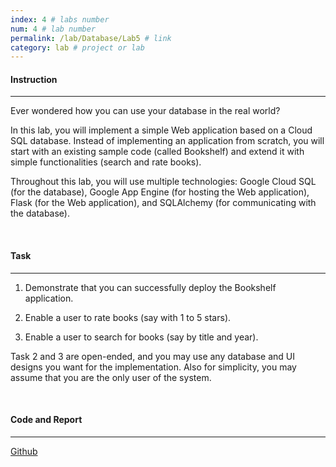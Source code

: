 ```yaml
---
index: 4 # labs number
num: 4 # lab number
permalink: /lab/Database/Lab5 # link
category: lab # project or lab
---
```


#### **Instruction**

---

Ever wondered how you can use your database in the real world?

In this lab, you will implement a simple Web application based on a Cloud SQL
database. Instead of implementing an application from scratch, you will start with an
existing sample code (called Bookshelf) and extend it with simple functionalities (search
and rate books).

Throughout this lab, you will use multiple technologies: Google Cloud SQL
(for the database), Google App Engine (for hosting the Web application), Flask (for the Web
application), and SQLAlchemy (for communicating with the database).

<br>

#### **Task**

---

1. Demonstrate that you can successfully deploy the Bookshelf
   application.

2. Enable a user to rate books (say with 1 to 5 stars).

3. Enable a user to search for books (say by title and year).

Task 2 and 3 are open-ended, and you may use any database and UI designs you
want for the implementation. Also for simplicity, you may assume that you are the
only user of the system.

<br>

#### **Code and Report**

---

[Github](https://github.com/Heejinee3/Database/tree/master/Lab5)

<br>
